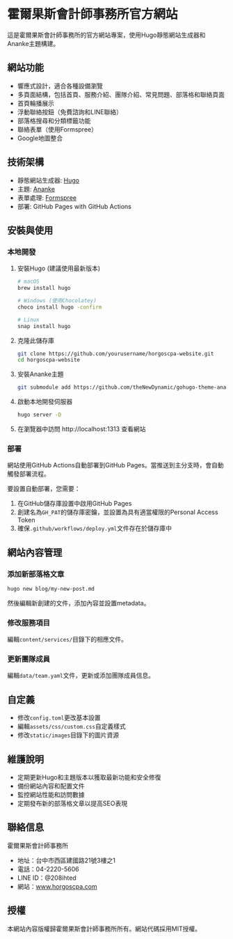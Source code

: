 # 霍爾果斯會計師事務所官方網站

這是霍爾果斯會計師事務所的官方網站專案，使用Hugo靜態網站生成器和Ananke主題構建。

## 網站功能

- 響應式設計，適合各種設備瀏覽
- 多頁面結構，包括首頁、服務介紹、團隊介紹、常見問題、部落格和聯絡頁面
- 首頁輪播展示
- 浮動聯絡按鈕（免費諮詢和LINE聯絡）
- 部落格搜尋和分類標籤功能
- 聯絡表單（使用Formspree）
- Google地圖整合

## 技術架構

- 靜態網站生成器: [Hugo](https://gohugo.io/)
- 主題: [Ananke](https://github.com/theNewDynamic/gohugo-theme-ananke)
- 表單處理: [Formspree](https://formspree.io/)
- 部署: GitHub Pages with GitHub Actions

## 安裝與使用

### 本地開發

1. 安裝Hugo (建議使用最新版本)

   ```bash
   # macOS
   brew install hugo
   
   # Windows (使用Chocolatey)
   choco install hugo -confirm
   
   # Linux
   snap install hugo
   ```

2. 克隆此儲存庫

   ```bash
   git clone https://github.com/yourusername/horgoscpa-website.git
   cd horgoscpa-website
   ```

3. 安裝Ananke主題

   ```bash
   git submodule add https://github.com/theNewDynamic/gohugo-theme-ananke.git themes/ananke
   ```

4. 啟動本地開發伺服器

   ```bash
   hugo server -D
   ```

5. 在瀏覽器中訪問 http://localhost:1313 查看網站

### 部署

網站使用GitHub Actions自動部署到GitHub Pages。當推送到主分支時，會自動觸發部署流程。

要設置自動部署，您需要：

1. 在GitHub儲存庫設置中啟用GitHub Pages
2. 創建名為`GH_PAT`的儲存庫密鑰，並設置為具有適當權限的Personal Access Token
3. 確保`.github/workflows/deploy.yml`文件存在於儲存庫中

## 網站內容管理

### 添加新部落格文章

```bash
hugo new blog/my-new-post.md
```

然後編輯新創建的文件，添加內容並設置metadata。

### 修改服務項目

編輯`content/services/`目錄下的相應文件。

### 更新團隊成員

編輯`data/team.yaml`文件，更新或添加團隊成員信息。

## 自定義

- 修改`config.toml`更改基本設置
- 編輯`assets/css/custom.css`自定義樣式
- 修改`static/images`目錄下的圖片資源

## 維護說明

- 定期更新Hugo和主題版本以獲取最新功能和安全修復
- 備份網站內容和配置文件
- 監控網站性能和訪問數據
- 定期發布新的部落格文章以提高SEO表現

## 聯絡信息

霍爾果斯會計師事務所
- 地址：台中市西區建國路21號3樓之1
- 電話：04-2220-5606
- LINE ID：@208ihted
- 網站：www.horgoscpa.com

## 授權

本網站內容版權歸霍爾果斯會計師事務所所有。網站代碼採用MIT授權。